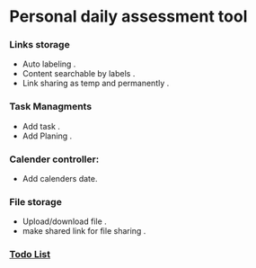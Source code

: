 # Personal daily assessment tool

### Links storage
- Auto labeling .
- Content searchable by labels .
- Link sharing as temp and permanently .

### Task Managments
- Add task .
- Add Planing .

### Calender controller: 
- Add calenders date.

### File storage
- Upload/download file .
- make shared link for file sharing .

### [Todo List](https://github.com/Macstar-hub/ti-idf/blob/main/Todo.md)



